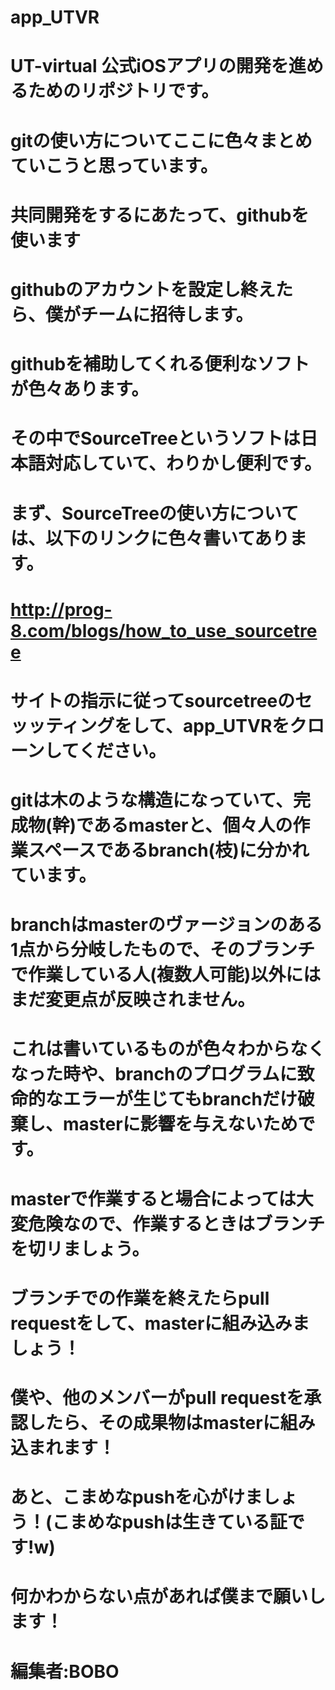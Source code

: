 # app_UTVR
# UT-virtual 公式iOSアプリの開発を進めるためのリポジトリです。
# gitの使い方についてここに色々まとめていこうと思っています。
#
# 共同開発をするにあたって、githubを使います
# githubのアカウントを設定し終えたら、僕がチームに招待します。
# 
# 
# githubを補助してくれる便利なソフトが色々あります。
# その中でSourceTreeというソフトは日本語対応していて、わりかし便利です。
#
# まず、SourceTreeの使い方については、以下のリンクに色々書いてあります。
# http://prog-8.com/blogs/how_to_use_sourcetree
# サイトの指示に従ってsourcetreeのセッッティングをして、app_UTVRをクローンしてください。
#
# gitは木のような構造になっていて、完成物(幹)であるmasterと、個々人の作業スペースであるbranch(枝)に分かれています。
# branchはmasterのヴァージョンのある1点から分岐したもので、そのブランチで作業している人(複数人可能)以外にはまだ変更点が反映されません。
# これは書いているものが色々わからなくなった時や、branchのプログラムに致命的なエラーが生じてもbranchだけ破棄し、masterに影響を与えないためです。
# masterで作業すると場合によっては大変危険なので、作業するときはブランチを切リましょう。
# ブランチでの作業を終えたらpull requestをして、masterに組み込みましょう！
# 僕や、他のメンバーがpull requestを承認したら、その成果物はmasterに組み込まれます！
#
# あと、こまめなpushを心がけましょう！(こまめなpushは生きている証です!w)
#
# 何かわからない点があれば僕まで願いします！
#
# 編集者:BOBO
#
#
